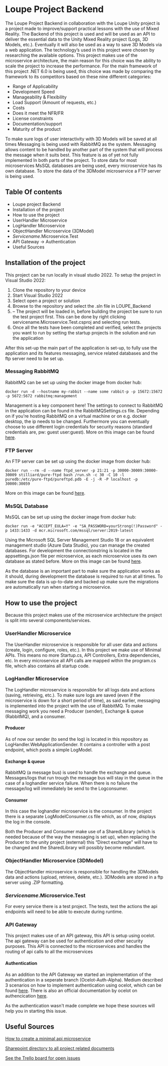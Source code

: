 # Loupe Project Backend
The Loupe Project Backend in collaboration with the Loupe Unity project is a project made to improve/support practical lessons with the use of Mixed Reality.
The Backend of this project is used and will be used as an API to deliver the essential data to the Unity Mixed Reality project (Logs, 3D Models, etc.). Eventually it will also be used as a way to save 3D Models via a web application.
The technology’s used in this project were chosen by researching the available options. This project makes use of the microservice architecture, the main reason for this choice was the ability to scale the project to increase the performance. 
For the main framework of this project .NET 6.0 is being used, this choice was made by comparing the framework to its competitors based on these nine different categories:
- Range of Applicability
-	Development Speed
-	Manageability & Flexibility
-	Load Support (Amount of requests, etc.)
-	Costs
-	Does it meet the NFR/FR
-	License constraints
-	Documentation/support
-	Maturity of the product

To make sure logs of user interactivity with 3D Models will be saved at all times Messaging is being used with RabbitMQ as the system. Messaging allows content to be handled by another part of the system that will process the message when it suits best. This feature is as of yet not fully implemented In both parts of the project.
To store data for most microservices MsSQL databases are being used, every microservice has its own database. To store the data of the 3DModel microservice a FTP server is being used.

## Table Of contents
* Loupe project Backend
* Installation of the project	
* How to use the project	
* UserHandler Microservice	
* LogHandler Microservice	
* ObjectHandler Microservice (3DModel)	
* *Servicename*.Microservice.Test	
* API Gateway -> Authentication
* Useful Sources	

## Installation of the project
This project can be run locally in visual studio 2022. 
To setup the project in Visual Studio 2022:
1. Clone the repository to your device
2.	Start Visual Studio 2022
3.	Select open a project or solution
4.	Browse to the repository and select the .sln file in LOUPE_Backend
5.	– The project will be loaded in, before building the project be sure to run the test project first. This can be done by right clicking servicename.Microservice.Test.csproj and selecting run tests.
6.	Once all the tests have been completed and verified, select the projects you want to run by setting the startup projects in the solution and run the application

After this set-up the main part of the application is set-up, to fully use the application and its features messaging, service related databases and the ftp server need to be set up.

### Messaging RabbitMQ
RabbitMQ can be set up using the docker image from docker hub: 
```
docker run -d --hostname my-rabbit --name some rabbit-p -p 15672:15672 -p 5672:5672 rabbitmq:management
```
Management is a key component here!
The settings to connect to RabbitMQ in the application can be found in the RabbitMQSettings.cs file. Depending on if you're hosting RabbitMQ on a virtual machine or on e.g. docker desktop, the ip needs to be changed. Furthermore you can eventually choose to use different login credentials for security reasons (standard credentials are, pw: guest user:guest).
More on this image can be found [here](https://hub.docker.com/_/rabbitmq/).

### FTP Server
An FTP server can be set up using the docker image from docker hub:
```
docker run --rm -d --name ftpd_server -p 21:21 -p 30000-30009:30000-30009 stilliard/pure-ftpd bash /run.sh -c 30 -C 10 -l puredb:/etc/pure-ftpd/pureftpd.pdb -E -j -R -P localhost -p 30000:30059
```
More on this image can be found [here](https://hub.docker.com/r/stilliard/pure-ftpd).
### MsSQL Database
MsSQL can be set up using the docker image from docker hub:
```
docker run -e "ACCEPT_EULA=Y" -e "SA_PASSWORD=yourStrong(!)Password" -p 1433:1433 -d mcr.microsoft.com/mssql/server:2019-latest
```
Using the Microsoft SQL Server Management Studio 18 or an equivalent management studio (Azure Data Studio), you can manage the created databases. For development the connectionstring is located in the appsettings.json file per microservice, as each microservice uses its own database as stated before.
More on this image can be found [here](https://hub.docker.com/_/microsoft-mssql-server).

As the database is an important part to make sure the application works as it should, during development the database is required to run at all times. To make sure the data is up-to-date and backed up make sure the migrations are automatically run when starting a microservice.

## How to use the project
Because this project makes use of the microservice architecture the project is split into several components/services. 

### UserHandler Microservice
The UserHandler microservice is responsible for all user data and actions (create, login, configure, roles, etc.).
In this project we make use of Minimal APIs. This means no more Startup.cs, API Controllers, Extra dependencies, etc. In every microservice all API calls are mapped within the program.cs file, which also contains all startup code.

### LogHandler Microservice
The LogHandler microservice is responsible for all logs data and actions (saving, retrieving, etc.).
To make sure logs are saved (even if the microservice is down for a short period of time), as said earlier, messaging is implemented into the project with the use of RabbitMQ. 
To make messaging work you need a Producer (sender), Exchange & queue (RabbitMQ), and a consumer.

#### Producer
As of now our sender (to send the log) is located in this repository as LogHandler.WebApplicationSender. It contains a controller with a post endpoint, which posts a simple LogModel. 

#### Exchange & queue
RabbitMQ (a message bus) is used to handle the exchange and queue. Messages/logs that run trough the message bus will stay in the queue in the case of a loghandler service failure. When there is no failure the message/log will immediately be send to the Logconsumer.

#### Consumer
In this case the loghandler microservice is the consumer. In the project there is a separate LogModelConsumer.cs file which, as of now, displays the log in the console.

Both the Producer and Consumer make use of a SharedLibrary (which is needed because of the way the messaging is set up), when replacing the Producer to the unity project (external) this “Direct exchange” will have to be changed and the SharedLibrary will possibly become redundant.

### ObjectHandler Microservice (3DModel)
The ObjectHandler microservice is responsible for handling the 3DModels data and actions (upload, retrieve, delete, etc.). 3DModels are stored in a ftp server using .ZIP formatting.

### *Servicename*.Microservice.Test
For every service there is a test project. The tests, test the actions the api endpoints will need to be able to execute during runtime.

### API Gateway
This project makes use of an API gateway, this API is setup using ocelot. The api gateway can be used for authentication and other security purposes. This API is connected to the microservices and handles the routing of api calls to all the microservices

#### Authentication
As an addition to the API Gateway we started an implementation of the authentication in a seperate branch (Ocelot-Auth-Alpha).
Medium described 3 scenarios on how to implement authentication using ocelot, which can be found [here](https://medium.com/@niteshsinghal85/3-ways-to-do-authorization-in-ocelot-api-gateway-in-asp-net-core-7ef8301b2f65). There is also an official documentation by ocelot on authencication [here](https://ocelot.readthedocs.io/en/latest/features/authentication.html).

As the authentication wasn't made complete we hope these sources will help you in starting this issue.

## Useful Sources
[How to create a minimal api microservice](https://www.youtube.com/watch?v=Z4bINJudHX8&list=PL6tu16kXT9PrlCX-b1o0WdBc56rXHJXLy)

[Sharepoint directory to all project related documents](https://stichtingfontys.sharepoint.com/:f:/r/sites/LOUPE/Gedeelde%20documenten/General/S6-Team?csf=1&web=1&e=NVtOaq)

[See the Trello board for open issues](https://trello.com/b/RDldlSvD/loupe-back-end)
